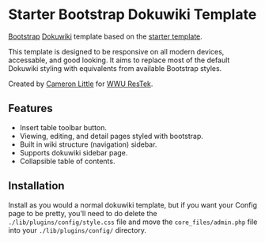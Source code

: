 Starter Bootstrap Dokuwiki Template
======

[Bootstrap](http://twitter.github.io/bootstrap/) [Dokuwiki](https://www.dokuwiki.org/dokuwiki) template
based on the [starter template](https://www.dokuwiki.org/template:starter).

This template is designed to be responsive on all modern devices, accessable, and good looking.
It aims to replace most of the default Dokuwiki styling with equivalents from available Bootstrap styles.

Created by [Cameron Little](http://camlittle.com) for [WWU ResTek](http://restek.wwu.edu).

Features
----

  * Insert table toolbar button.
  * Viewing, editing, and detail pages styled with bootstrap.
  * Built in wiki structure (navigation) sidebar.
  * Supports dokuwiki sidebar page.
  * Collapsible table of contents.

Installation
----

Install as you would a normal dokuwiki template, but if you want your Config page to be pretty, you'll need to do delete the `./lib/plugins/config/style.css` file and move the `core_files/admin.php` file into your `./lib/plugins/config/` directory.
